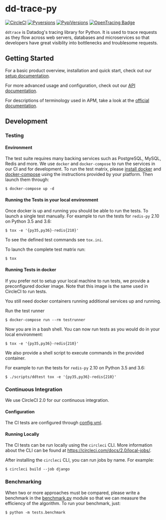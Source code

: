 # dd-trace-py

[![CircleCI](https://circleci.com/gh/DataDog/dd-trace-py/tree/master.svg?style=svg)](https://circleci.com/gh/DataDog/dd-trace-py/tree/master)
[![Pyversions](https://img.shields.io/pypi/pyversions/ddtrace.svg?style=flat)](https://pypi.org/project/ddtrace/)
[![PypiVersions](https://img.shields.io/pypi/v/ddtrace.svg)](https://pypi.org/project/ddtrace/)
[![OpenTracing Badge](https://img.shields.io/badge/OpenTracing-enabled-blue.svg)](http://pypi.datadoghq.com/trace/docs/installation_quickstart.html#opentracing)

`ddtrace` is Datadog's tracing library for Python.  It is used to trace requests
as they flow across web servers, databases and microservices so that developers
have great visiblity into bottlenecks and troublesome requests.

## Getting Started

For a basic product overview, installation and quick start, check out our
[setup documentation][setup docs].

For more advanced usage and configuration, check out our [API
documentation][pypi docs].

For descriptions of terminology used in APM, take a look at the [official
documentation][visualization docs].

[setup docs]: https://docs.datadoghq.com/tracing/setup/python/
[pypi docs]: http://pypi.datadoghq.com/trace/docs/
[visualization docs]: https://docs.datadoghq.com/tracing/visualization/


## Development


### Testing


#### Environment

The test suite requires many backing services such as PostgreSQL, MySQL, Redis
and more. We use ``docker`` and ``docker-compose`` to run the services in our CI
and for development. To run the test matrix, please [install docker][docker] and
[docker-compose][docker-compose] using the instructions provided by your platform. Then
launch them through:

    $ docker-compose up -d


[docker]: https://www.docker.com/products/docker
[docker-compose]: https://www.docker.com/products/docker-compose


#### Running the Tests in your local environment

Once docker is up and running you should be able to run the tests. To launch a
single test manually. For example to run the tests for `redis-py` 2.10 on Python
3.5 and 3.6:

    $ tox -e '{py35,py36}-redis{210}'

To see the defined test commands see `tox.ini`.

To launch the complete test matrix run:

    $ tox


#### Running Tests in docker

If you prefer not to setup your local machine to run tests, we provide a preconfigured docker image.
Note that this image is the same used in CircleCI to run tests.

You still need docker containers running additional services up and running.

Run the test runner

    $ docker-compose run --rm testrunner

Now you are in a bash shell. You can now run tests as you would do in your local environment:

    $ tox -e '{py35,py36}-redis{210}'

We also provide a shell script to execute commands in the provided container.

For example to run the tests for `redis-py` 2.10 on Python 3.5 and 3.6:

    $ ./scripts/ddtest tox -e '{py35,py36}-redis{210}'


### Continuous Integration

We use CircleCI 2.0 for our continuous integration.


#### Configuration

The CI tests are configured through [config.yml](.circleci/config.yml).


#### Running Locally

The CI tests can be run locally using the `circleci` CLI. More information about
the CLI can be found at https://circleci.com/docs/2.0/local-jobs/.

After installing the `circleci` CLI, you can run jobs by name. For example:

    $ circleci build --job django


### Benchmarking

When two or more approaches must be compared, please write a benchmark in the
[benchmark.py](tests/benchmark.py) module so that we can measure the efficiency
of the algorithm. To run your benchmark, just:

    $ python -m tests.benchmark
